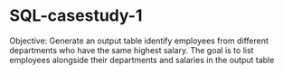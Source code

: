 # SQL-casestudy-1
Objective: Generate an output table identify employees from different departments who have the same highest salary. The goal is to list employees alongside their departments and salaries in the output table
